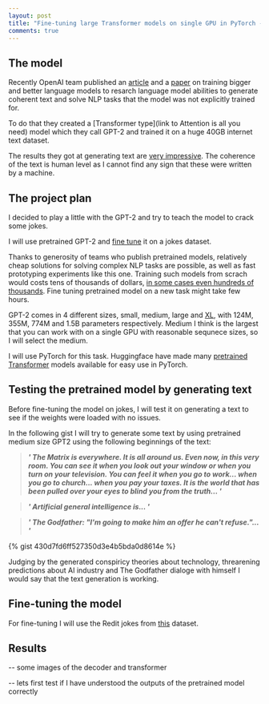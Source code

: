 ```yaml
---
layout: post
title: "Fine-tuning large Transformer models on single GPU in PyTorch - Teaching GPT-2 a sense of humor."
comments: true
---
```


## The model

Recently OpenAI team published an [article](https://openai.com/blog/better-language-models/) and a [paper](https://d4mucfpksywv.cloudfront.net/better-language-models/language_models_are_unsupervised_multitask_learners.pdf) on training bigger and better language models to resarch language model abilities to generate coherent text and solve NLP tasks that the model was not explicitly trained for.

To do that they created a [Transformer type](link to Attention is all you need) model which they call GPT-2 and trained it on a huge 40GB internet text dataset. 

The results they got at generating text are [very impressive](https://openai.com/blog/better-language-models/#sample1). The coherence of the text is human level as I cannot find any sign that these were written by a machine. 

## The project plan

I decided to play a little with the GPT-2 and try to teach the model to crack some jokes. 

I will use pretrained GPT-2 and [fine tune](http://wiki.fast.ai/index.php/Fine_tuning) it on a jokes dataset. 

Thanks to generosity of teams who publish pretrained models, relatively cheap solutions for solving complex NLP tasks are possible, as well as fast prototyping experiments like this one. Training such models from scrach would costs tens of thousands of dollars, [in some cases even hundreds of thousands](https://syncedreview.com/2019/06/27/the-staggering-cost-of-training-sota-ai-models/). Fine tuning pretrained model on a new task might take few hours. 

GPT-2 comes in 4 different sizes, small, medium, large and [XL](https://openai.com/blog/gpt-2-1-5b-release/), with 124M, 355M, 774M and 1.5B parameters respectively. Medium I think is the largest that you can work with on a single GPU with reasonable sequnece sizes, so I will select the medium. 


I will use PyTorch for this task. Huggingface have made many [pretrained Transformer](https://github.com/huggingface/transformers) models available for easy use in PyTorch.


## Testing the pretrained model by generating text

Before fine-tuning the model on jokes, I will test it on generating a text to see if the weights were loaded with no issues.

In the following gist I will try to generate some text by using pretrained medium size GPT2 using the following beginnings of the text:

> ***\' The Matrix is everywhere. It is all around us. Even now, in this very room. You can see it when you look out your window or when you turn on your television. You can feel it when you go to work... when you go to church... when you pay your taxes. It is the world that has been pulled over your eyes to blind you from the truth... \'***

> ***\' Artificial general intelligence is... \'***

> ***\' The Godfather: "I'm going to make him an offer he can't refuse."... \'***

{% gist 430d7fd6ff527350d3e4b5bda0d8614e %}

Judging by the generated conspiricy theories about technology, threarening predictions about AI industry and The Godfather dialoge with himself I would say that the text generation is working. 

## Fine-tuning the model

For fine-tuning I will use the Redit jokes from [this](https://github.com/taivop/joke-dataset) dataset. 



## Results

-- some images of the decoder and transformer

-- lets first test if I have understood the outputs of the pretrained model correctly
